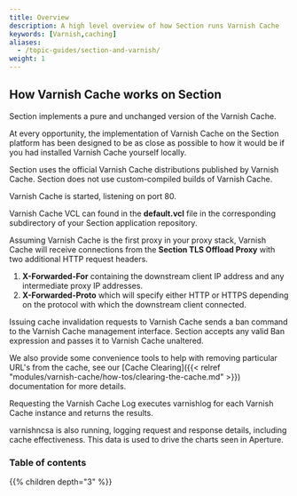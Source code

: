 ```yaml
---
title: Overview
description: A high level overview of how Section runs Varnish Cache 
keywords: [Varnish,caching]
aliases:
  - /topic-guides/section-and-varnish/
weight: 1
---
```


## How Varnish Cache works on Section

Section implements a pure and unchanged version of the Varnish Cache.

At every opportunity, the implementation of Varnish Cache on the Section platform has been designed to be as close as possible to how it would be if you had installed Varnish Cache yourself locally.

Section uses the official Varnish Cache distributions published by Varnish Cache. Section does not use custom-compiled builds of Varnish Cache.

Varnish Cache is started, listening on port 80. 

Varnish Cache VCL can found in the **default.vcl** file in the corresponding subdirectory of your Section application repository.

Assuming Varnish Cache is the first proxy in your proxy stack, Varnish Cache will receive connections from the **Section TLS Offload Proxy** with two additional HTTP request headers.

1. **X-Forwarded-For** containing the downstream client IP address and any intermediate proxy IP addresses.
2. **X-Forwarded-Proto** which will specify either HTTP or HTTPS depending on the protocol with which the downstream client connected.

Issuing cache invalidation requests to Varnish Cache sends a ban command to the Varnish Cache management interface. Section accepts any valid Ban expression and passes it to Varnish Cache unaltered. 

We also provide some convenience tools to help with removing particular URL's from the cache, see our [Cache Clearing]({{< relref "modules/varnish-cache/how-tos/clearing-the-cache.md" >}})  documentation for more details.

Requesting the Varnish Cache Log executes varnishlog for each Varnish Cache instance and returns the results.

varnishncsa is also running, logging request and response details, including cache effectiveness. This data is used to drive the charts seen in Aperture.

### Table of contents

{{% children depth="3" %}}

